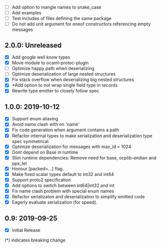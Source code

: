 - [ ] Add option to mangle names to snake_case
- [ ] Add examples
- [ ] Test includes of files defining the same package
- [ ] Do not add unit argument for oneof constructors referencing empty messages

## 2.0.0: Unreleased
- [x] Add google well know types
- [x] Move module to ocaml-protoc-plugin
- [ ] Optimize happy path when deserializing
- [ ] Optimize deserialization of large nested structures
- [x] Fix stack overflow when deserializing big nested structures
- [x] *Add option to not wrap single field type in records
- [x] Rewrite type emitter to closely follow spec

## 1.0.0: 2019-10-12
- [x] Support enum aliasing
- [x] Avoid name clash with on 'name'
- [x] Fix code generation when argument contains a path
- [x] Refactor internal types to make serialization and
      deserialization type spec symmetrical.
- [x] Optimize deserialization for messages with max_id < 1024
- [x] Dont depend on Base in runtime
- [x] Slim runtime dependencies: Remove need for base, ocplib-endian
      and ppx_let
- [x] Honour [packed=...] flag.
- [x] Make fixed scalar types default to int32 and int64
- [x] Support proto2 specification
- [x] Add options to switch between int64|int32 and int
- [x] Fix name clash problem with special enum names
- [x] Refactor serializaton and deserialization to simplify emitted code
- [x] Eagerly evaluate serialization (for speed).

## 0.9: 2019-09-25
- [x] Initial Release

(*) indicates breaking change
